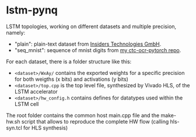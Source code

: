 # lstm-pynq

LSTM topologies, working on different datasets and multiple precision, namely:
 
 - "plain": plain-text dataset from [Insiders Technologies GmbH](https://www.insiders-technologies.de/home.html).
 - "seq_mnist": sequence of mnist digits from [my ctc-ocr-pytorch repo](https://github.com/ussamazahid96/ctc-ocr-pytorch).

For each dataset, there is a folder structure like this:

 - `<dataset>/WxAy/` contains the exported weights for a specific precision for both weigths (x bits) and activations (y bits)
 - `<dataset>/top.cpp` is the top level file, synthesized by Vivado HLS, of the LSTM accelerator
 - `<dataset>/hw_config.h` contains defines for datatypes used within the LSTM cell

The root folder contains the common host main.cpp file and the make-hw.sh script that allows to reproduce the complete HW flow (calling hls-syn.tcl for HLS synthesis)
